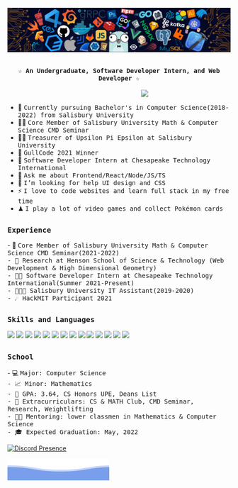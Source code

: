 ![](https://github.com/jacobduncan00/jacobduncan00/blob/master/header_.png)

## <p align="center"><h4 align="center"><samp>☆ An Undergraduate, Software Developer Intern, and Web Developer ☆</samp></h4></p>

<div>
<img align="right" src="https://media.giphy.com/media/yuI7fL5cR1YeA/giphy.gif?cid=ecf05e476lpdqb3xdnsmexxs3zl5y3t3gjfkvk679ckyt3fh&rid=giphy.gif&ct=g" width="40%"/>
  <br>

- 👷 <samp>Currently pursuing Bachelor's in Computer Science(2018-2022) from Salisbury University
- ✍🏻 <samp>Core Member of Salisbury University Math & Computer Science CMD Seminar
- 👨‍🏫 <samp>Treasurer of Upsilon Pi Epsilon at Salisbury University
- 🥇 <samp>GullCode 2021 Winner
- 💼 <samp>Software Developer Intern at Chesapeake Technology International
- 💬 <samp>Ask me about Frontend/React/Node/JS/TS
- 🤔 <samp>I’m looking for help UI design and CSS
- ⚡ <samp>I love to code websites and learn full stack in my free time
- ♟ <samp>I play a lot of video games and collect Pokémon cards
</div>
  
##

<div>
<h3><b><samp>Experience</samp></b></h3>
- 👷 <samp>Core Member of Salisbury University Math & Computer Science CMD Seminar(2021-2022)<br>
- 🔬 <samp>Research at Henson School of Science & Technology (Web Development & High Dimensional Geometry)<br>
- 🕵🏻 <samp>Software Developer Intern at Chesapeake Technology International(Summer 2021-Present)<br>
- 👨🏾‍💻 <samp>Salisbury University IT Assistant(2019-2020)<br>
- ☄️ <samp>HackMIT Participant 2021<br>
</div>

##
<h3><b><samp>Skills and Languages</samp></b></h3>

<span>
<img src="https://img.icons8.com/color/48/000000/nodejs.png"/>
<img src="https://img.icons8.com/color/48/000000/javascript--v1.png"/>
<img src="https://img.icons8.com/color/48/000000/typescript.png"/>
<img src="https://img.icons8.com/color/48/000000/vue-js.png"/>
<img src="https://img.icons8.com/color/48/000000/react-native.png"/>
<img src="https://user-images.githubusercontent.com/35266067/131777606-85452d28-9b2e-4825-a518-1bbfc4d5f5ba.png"/>
<img src="https://user-images.githubusercontent.com/35266067/131777548-11fa0d17-bd4e-4a13-84b8-d1f063677639.png"/>
<img src="https://img.icons8.com/color/48/000000/css3.png"/>
<img src="https://img.icons8.com/color/48/000000/html-5--v1.png"/>
<img src="https://img.icons8.com/color/48/000000/c-programming.png"/>
<img src="https://img.icons8.com/color/48/000000/golang.png"/>
<img src="https://img.icons8.com/color/48/000000/mysql-logo.png"/>
<img src="https://img.icons8.com/fluency/48/000000/laravel.png"/>
<img src="https://img.icons8.com/color/48/000000/java-coffee-cup-logo--v1.png"/>
</span>
  
##

<div>
<h3><b><samp>School</samp></b></h3>
- 💻 <samp>Major: Computer Science<br>
- 📈 <samp>Minor: Mathematics<br>
- 🧠 <samp>GPA: 3.64, CS Honors UPE, Deans List<br>
- 🤩 <samp>Extracurriculars: CS & MATH Club, CMD Seminar, Research, Weightlifting<br>
- 👨‍🏫 <samp>Mentoring: lower classmen in Mathematics & Computer Science<br>
- 🎓 <samp>Expected Graduation: May, 2022<br>
</div>
  
  [![Discord Presence](https://lanyard-profile-readme.vercel.app/api/230938722017869824)](https://discord.com/users/230938722017869824)


![](https://github.com/amandewatnitrr/amandewatnitrr/blob/main/imgs/bottom_header.svg)
